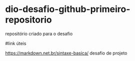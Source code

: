 # dio-desafio-github-primeiro-repositorio
repositório criado para  o desafio

#link úteis

https://markdown.net.br/sintaxe-basica/
desafio de projeto 
